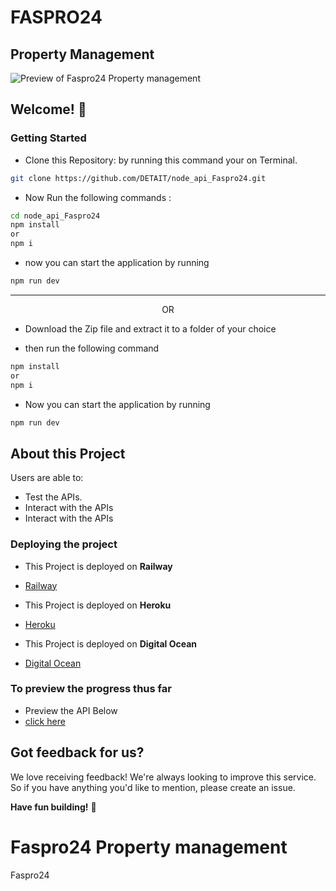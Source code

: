 # **FASPRO24**

## Property Management

![Preview of Faspro24 Property management  ](public/screenshot/buyandsellreact.png)

## Welcome! 👋

### **Getting Started**

- Clone this Repository: by running this command your on Terminal.

```bash
git clone https://github.com/DETAIT/node_api_Faspro24.git
```

- Now Run the following commands :

```bash
cd node_api_Faspro24
npm install
or
npm i
```

- now you can start the application by running

```bash
npm run dev
```

---

<p style="text-align: center;">OR</p>

- Download the Zip file and extract it to a folder of your choice

- then run the following command

```bash
npm install
or
npm i
```

- Now you can start the application by running

```bash
npm run dev
```

## **About this Project**

Users are able to:

- Test the APIs.
- Interact with the APIs
- Interact with the APIs

### Deploying the project

- This Project is deployed on **Railway**
- [Railway](https://docs.railway.app/)

- This Project is deployed on **Heroku**
- [Heroku](https://www.heroku.com/)

- This Project is deployed on **Digital Ocean**
- [Digital Ocean](https://www.digitalocean.com/)

### To preview the progress thus far

- Preview the API Below
- [click here](https://node-live-faspro24.vercel.app/)

## Got feedback for us?

We love receiving feedback! We're always looking to improve this service. So if you have anything you'd like to mention, please create an issue.

**Have fun building!** 🚀

# Faspro24 Property management

Faspro24

